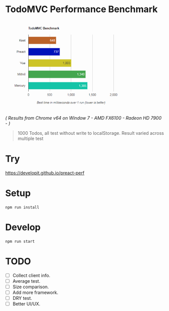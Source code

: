 # TodoMVC Performance Benchmark

<img src="img/2018-24-08.jpg" width="400">

_( Results from Chrome v64 on Window 7 - AMD FX6100 - Radeon HD 7900 - )_

> 1000 Todos, all test without write to localStorage. Result varied across multiple test

# Try
https://developit.github.io/preact-perf

# Setup
```
npm run install
```
# Develop
```
npm run start
```
# TODO
- [ ] Collect client info.
- [ ] Average test.
- [ ] Size comparison.
- [ ] Add more framework.
- [ ] DRY test.
- [ ] Better UI/UX.

